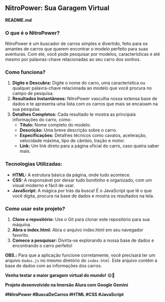 ## NitroPower: Sua Garagem Virtual 
**README.md**

### O que é o NitroPower?
NitroPower é um buscador de carros simples e divertido, feito para os amantes de carros que querem encontrar o modelo perfeito para suas aventuras. Com ele, você pode pesquisar por modelos, características e até mesmo por palavras-chave relacionadas ao seu carro dos sonhos.

### Como funciona?
1. **Digite e Descubra:** Digite o nome do carro, uma característica ou qualquer palavra-chave relacionada ao modelo que você procura no campo de pesquisa.
2. **Resultados Instantâneos:** NitroPower vasculha nossa extensa base de dados e te apresenta uma lista com os carros que mais se encaixam na sua pesquisa.
3. **Detalhes Completos:** Cada resultado te mostra as principais informações do carro, como:
    * **Título:** Nome completo do modelo.
    * **Descrição:** Uma breve descrição sobre o carro.
    * **Especificações:** Detalhes técnicos como cavalos, aceleração, velocidade máxima, tipo de câmbio, tração e motor.
    * **Link:** Um link direto para a página oficial do carro, caso queira saber mais.

### Tecnologias Utilizadas:
* **HTML:** A estrutura básica da página, onde tudo acontece.
* **CSS:** A responsável por deixar tudo bonitinho e organizado, com um visual moderno e fácil de usar.
* **JavaScript:** A mágica por trás da busca! É o JavaScript que lê o que você digita, procura na base de dados e mostra os resultados na tela.

### Como usar este projeto?
1. **Clone o repositório:** Use o Git para clonar este repositório para sua máquina.
2. **Abra o index.html:** Abra o arquivo index.html em seu navegador favorito.
3. **Comece a pesquisar:** Divirta-se explorando a nossa base de dados e encontrando o carro perfeito!

**OBS.:** Para que a aplicação funcione corretamente, você precisará ter um arquivo `dados.js` no mesmo diretório do `index.html`. Este arquivo contém a base de dados com as informações dos carros.

**Venha testar a maior garagem virtual do mundo!** 😄🤝

**Projeto desenvolvido na Imersão Alura com Google Gemini**

**#NitroPower #BuscaDeCarros #HTML #CSS #JavaScript**
